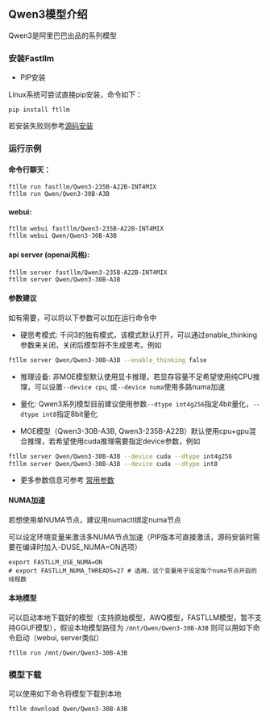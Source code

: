 ## Qwen3模型介绍

Qwen3是阿里巴巴出品的系列模型

### 安装Fastllm

- PIP安装

Linux系统可尝试直接pip安装，命令如下：
```
pip install ftllm
```
若安装失败则参考[源码安装](../README.md#安装)

### 运行示例

#### 命令行聊天：

```
ftllm run fastllm/Qwen3-235B-A22B-INT4MIX
ftllm run Qwen/Qwen3-30B-A3B
```

#### webui:

```
ftllm webui fastllm/Qwen3-235B-A22B-INT4MIX
ftllm webui Qwen/Qwen3-30B-A3B
```

#### api server (openai风格):

```
ftllm server fastllm/Qwen3-235B-A22B-INT4MIX
ftllm server Qwen/Qwen3-30B-A3B
```

#### 参数建议

如有需要，可以将以下参数可以加在运行命令中

- 硬思考模式: 千问3的独有模式，该模式默认打开，可以通过enable_thinking参数来关闭，关闭后模型将不生成思考。例如

```bash
ftllm server Qwen/Qwen3-30B-A3B --enable_thinking false
```

- 推理设备: 非MOE模型默认使用显卡推理，若显存容量不足希望使用纯CPU推理，可以设置`--device cpu`, 或`--device numa`使用多路numa加速
- 量化: Qwen3系列模型目前建议使用参数`--dtype int4g256`指定4bit量化，`--dtype int8`指定8bit量化


- MOE模型（Qwen3-30B-A3B, Qwen3-235B-A22B）默认使用cpu+gpu混合推理，若希望使用cuda推理需要指定device参数，例如
``` bash
ftllm server Qwen/Qwen3-30B-A3B --device cuda --dtype int4g256
ftllm server Qwen/Qwen3-30B-A3B --device cuda --dtype int8
```

- 更多参数信息可参考 [常用参数](../README.md#常用参数)

#### NUMA加速

若想使用单NUMA节点，建议用numactl绑定numa节点

可以设定环境变量来激活多NUMA节点加速（PIP版本可直接激活，源码安装时需要在编译时加入-DUSE_NUMA=ON选项）

```
export FASTLLM_USE_NUMA=ON
# export FASTLLM_NUMA_THREADS=27 # 选用，这个变量用于设定每个numa节点开启的线程数
```

#### 本地模型

可以启动本地下载好的模型（支持原始模型，AWQ模型，FASTLLM模型，暂不支持GGUF模型），假设本地模型路径为 `/mnt/Qwen/Qwen3-30B-A3B`
则可以用如下命令启动（webui, server类似）

```
ftllm run /mnt/Qwen/Qwen3-30B-A3B
```

### 模型下载

可以使用如下命令将模型下载到本地

```
ftllm download Qwen/Qwen3-30B-A3B
```
